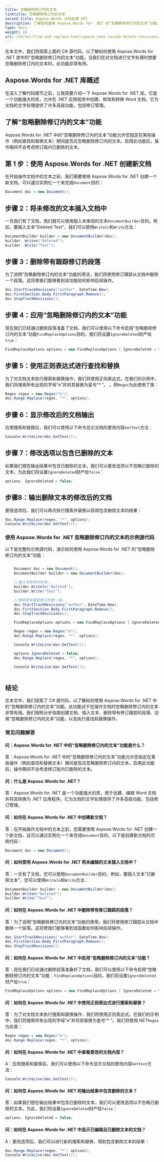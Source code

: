 ```yaml
---
title: 忽略删除修订内的文本
linktitle: 忽略删除修订内的文本
second_title: Aspose.Words 文档处理 API
description: 了解如何使用 Aspose.Words for .NET 的“忽略删除修订内的文本”功能。
type: docs
weight: 10
url: /zh/net/find-and-replace-text/ignore-text-inside-delete-revisions/
---
```


在本文中，我们将探索上面的 C# 源代码，以了解如何使用 Aspose.Words for .NET 库中的“忽略删除修订内的文本”功能。当我们在对文档进行文字处理时想要忽略删除修订内的文本时，此功能非常有用。

## Aspose.Words for .NET 库概述

在深入了解代码细节之前，让我简要介绍一下 Aspose.Words for .NET 库。它是一个功能强大的库，允许在 .NET 应用程序中创建、修改和转换 Word 文档。它为文档的文字处理提供了许多高级功能，包括修订管理。

## 了解“忽略删除修订内的文本”功能

Aspose.Words for .NET 中的“忽略删除修订内的文本”功能允许您指定在某些操作（例如查找和替换文本）期间是否应忽略删除修订内的文本。启用此功能后，操作期间不会考虑修订版内已删除的文本。

## 第 1 步：使用 Aspose.Words for .NET 创建新文档

在开始操作文档中的文本之前，我们需要使用 Aspose.Words for .NET 创建一个新文档。可以通过实例化一个来完成`Document`目的：

```csharp
Document doc = new Document();
```

## 步骤 2：将未修改的文本插入文档中

一旦我们有了文档，我们就可以使用插入未审阅的文本`DocumentBuilder`目的。例如，要插入文本“Deleted Text”，我们可以使用`Writeln`和`Write`方法：

```csharp
DocumentBuilder builder = new DocumentBuilder(doc);
builder. Writen("Deleted");
builder. Write("Text");
```

## 步骤 3：删除带有跟踪修订的段落

为了说明“忽略删除修订内的文本”功能的用法，我们将使用修订跟踪从文档中删除一个段落。这将使我们能够看到该功能如何影响后续操作。

```csharp
doc.StartTrackRevisions("author", DateTime.Now);
doc.FirstSection.Body.FirstParagraph.Remove();
doc.StopTrackRevisions();
```

## 步骤 4：应用“忽略删除修订内的文本”功能

现在我们已经通过删除段落准备了文档，我们可以使用以下命令启用“忽略删除修订内的文本”功能`FindReplaceOptions`目的。我们将设置`IgnoreDeleted`财产给`true`：

```csharp
FindReplaceOptions options = new FindReplaceOptions { IgnoreDeleted = true };
```

## 步骤 5：使用正则表达式进行查找和替换

为了对文档文本执行搜索和替换操作，我们将使用正则表达式。在我们的示例中，我们将搜索所有出现的字母“e”并将其替换为星号“* “。 。网`Regex`为此使用了类：

```csharp
Regex regex = new Regex("e");
doc.Range.Replace(regex, "*", options);
```

## 步骤 6：显示修改后的文档输出

应用搜索和替换后，我们可以使用以下命令显示文档的更改内容`GetText`方法：

```csharp
Console.WriteLine(doc.GetText());
```

## 步骤 7：修改选项以包含已删除的文本

如果我们想在输出结果中包含已删除的文本，我们可以更改选项以不忽略已删除的文本。为此我们将设置`IgnoreDeleted`财产给`false`：

```csharp
options. IgnoreDeleted = false;
```

## 步骤8：输出删除文本的修改后的文档

更改选项后，我们可以再次执行搜索并替换以获得包含删除文本的结果：

```csharp
doc.Range.Replace(regex, "*", options);
Console.WriteLine(doc.GetText());
```

### 使用 Aspose.Words for .NET 忽略删除修订内的文本的示例源代码

以下是完整的示例源代码，演示如何使用 Aspose.Words for .NET 的“忽略删除修订内的文本”功能：

```csharp
        
	Document doc = new Document();
	DocumentBuilder builder = new DocumentBuilder(doc);

	//插入未修改的文本。
	builder.Writeln("Deleted");
	builder.Write("Text");

	//删除带有跟踪修订的第一段。
	doc.StartTrackRevisions("author", DateTime.Now);
	doc.FirstSection.Body.FirstParagraph.Remove();
	doc.StopTrackRevisions();

	FindReplaceOptions options = new FindReplaceOptions { IgnoreDeleted = true };

	Regex regex = new Regex("e");
	doc.Range.Replace(regex, "*", options);

	Console.WriteLine(doc.GetText());

	options.IgnoreDeleted = false;
	doc.Range.Replace(regex, "*", options);

	Console.WriteLine(doc.GetText());
    
```

## 结论

在本文中，我们探索了 C# 源代码，以了解如何使用 Aspose.Words for .NET 中的“忽略删除修订内的文本”功能。此功能对于在操作文档时忽略删除修订内的文本非常有用。我们按照分步指南创建文档、插入文本、删除带有修订跟踪的段落、应用“忽略删除修订内的文本”功能，以及执行查找和替换操作。

### 常见问题解答

#### 问：Aspose.Words for .NET 中的“忽略删除修订内的文本”功能是什么？

答：Aspose.Words for .NET 中的“忽略删除修订内的文本”功能允许您指定在某些操作（例如查找和替换文本）期间是否应忽略删除修订内的文本。启用此功能后，操作期间不会考虑修订版内已删除的文本。

#### 问：什么是 Aspose.Words for .NET？

答：Aspose.Words for .NET 是一个功能强大的库，用于创建、编辑 Word 文档并将其转换为 .NET 应用程序。它为文档的文字处理提供了许多高级功能，包括修订管理。

#### 问：如何在 Aspose.Words for .NET 中创建新文档？

答：在开始操作文档中的文本之前，您需要使用 Aspose.Words for .NET 创建一个新文档。这可以通过实例化一个来完成`Document`目的。以下是创建新文档的示例代码：

```csharp
Document doc = new Document();
```

#### 问：如何使用 Aspose.Words for .NET 将未编辑的文本插入文档中？

答：一旦有了文档，您可以使用`DocumentBuilder`目的。例如，要插入文本“已删除文本”，您可以使用`Writeln`和`Write`方法：

```csharp
DocumentBuilder builder = new DocumentBuilder(doc);
builder.Writen("Deleted");
builder.Write("Text");
```

#### 问：如何在 Aspose.Words for .NET 中删除带有修订跟踪的段落？

答：为了说明“忽略删除修订内的文本”功能的使用，我们将使用修订跟踪从文档中删除一个段落。这将使我们能够看到该函数如何影响后续操作。

```csharp
doc.StartTrackRevisions("author", DateTime.Now);
doc.FirstSection.Body.FirstParagraph.Remove();
doc.StopTrackRevisions();
```

#### 问：如何在 Aspose.Words for .NET 中启用“忽略删除修订内的文本”功能？

答：现在我们已经通过删除段落准备好了文档，我们可以使用以下命令启用“忽略删除修订内的文本”功能：`FindReplaceOptions`目的。我们将设置`IgnoreDeleted`财产给`true`：

```csharp
FindReplaceOptions options = new FindReplaceOptions { IgnoreDeleted = true };
```

#### 问：如何在 Aspose.Words for .NET 中使用正则表达式进行搜索和替换？

答：为了对文档文本执行搜索和替换操作，我们将使用正则表达式。在我们的示例中，我们将搜索所有出现的字母“e”并将其替换为星号“* ”。我们将使用.NET`Regex`为此类：

```csharp
Regex regex = new Regex("e");
doc.Range.Replace(regex, "*", options);
```

#### 问：如何在 Aspose.Words for .NET 中查看更改的文档内容？

A：应用搜索和替换后，我们可以使用以下命令显示文档的更改内容`GetText`方法：

```csharp
Console.WriteLine(doc.GetText());
```

#### 问：如何在 Aspose.Words for .NET 的输出结果中包含删除的文本？

答：如果我们想在输出结果中包含已删除的文本，我们可以更改选项以不忽略已删除的文本。为此，我们将设置`IgnoreDeleted`财产给`false`：

```csharp
options. IgnoreDeleted = false;
```

#### 问：如何在 Aspose.Words for .NET 中显示已编辑且已删除文本的文档？

A：更改选项后，我们可以进行新的搜索和替换，得到包含删除文本的结果：

```csharp
doc.Range.Replace(regex, "*", options);
Console.WriteLine(doc.GetText());
```
